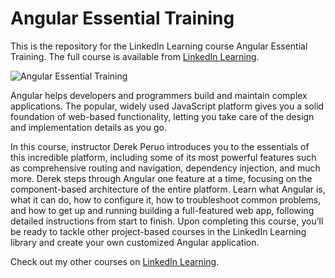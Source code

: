 # Angular Essential Training
This is the repository for the LinkedIn Learning course Angular Essential Training. The full course is available from [LinkedIn Learning][lil-course-url].

![Angular Essential Training][lil-thumbnail-url] 

Angular helps developers and programmers build and maintain complex applications. The popular, widely used JavaScript platform gives you a solid foundation of web-based functionality, letting you take care of the design and implementation details as you go.

In this course, instructor Derek Peruo introduces you to the essentials of this incredible platform, including some of its most powerful features such as comprehensive routing and navigation, dependency injection, and much more. Derek steps through Angular one feature at a time, focusing on the component-based architecture of the entire platform. Learn what Angular is, what it can do, how to configure it, how to troubleshoot common problems, and how to get up and running building a full-featured web app, following detailed instructions from start to finish. Upon completing this course, you’ll be ready to tackle other project-based courses in the LinkedIn Learning library and create your own customized Angular application.



                            

Check out my other courses on [LinkedIn Learning](https://www.linkedin.com/learning/instructors/derek-peruo).

[lil-course-url]: https://www.linkedin.com/learning/angular-essential-training-22880732?dApp=59033956&leis=LAA
[lil-thumbnail-url]: https://media.licdn.com/dms/image/D560DAQG0p3shexhy_g/learning-public-crop_288_512/0/1696456346503?e=2147483647&v=beta&t=LsZvmxQE08wUaOyEMZOtIE4PQ4SCyScpeEvgXm1cdIo

